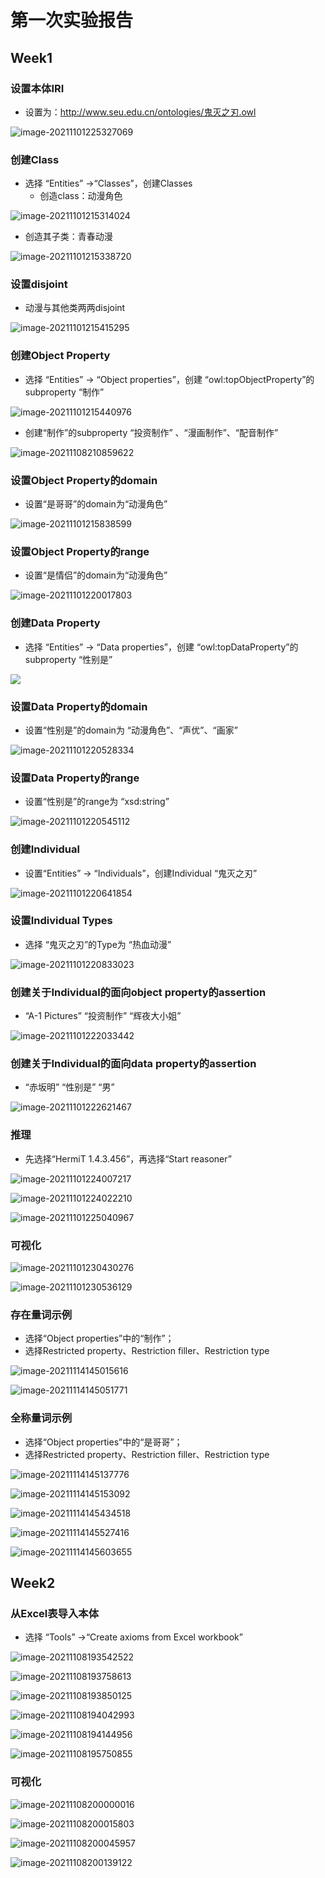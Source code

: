 # 第一次实验报告

## Week1

### 设置本体IRI

- 设置为：http://www.seu.edu.cn/ontologies/鬼灭之刃.owl

![image-20211101225327069](https://gitee.com/zhu-qipeng/blogImage/raw/master/blogImage/202112271627664.png)

### 创建Class

- 选择 “Entities” $\rightarrow$​​​ “Classes”，创建Classes
  - 创造class：动漫角色

![image-20211101215314024](https://gitee.com/zhu-qipeng/blogImage/raw/master/blogImage/202112271627358.png)

- 创造其子类：青春动漫

![image-20211101215338720](https://gitee.com/zhu-qipeng/blogImage/raw/master/blogImage/202112271627274.png)

### 设置disjoint

- 动漫与其他类两两disjoint

![image-20211101215415295](https://gitee.com/zhu-qipeng/blogImage/raw/master/blogImage/202112271627527.png)

### 创建Object Property

- 选择 “Entities” $\rightarrow$​ “Object properties”，创建
  “owl:topObjectProperty”的subproperty “制作”

![image-20211101215440976](https://gitee.com/zhu-qipeng/blogImage/raw/master/blogImage/202112271627874.png)

- 创建“制作”的subproperty “投资制作”
  、“漫画制作”、“配音制作”

![image-20211108210859622](https://gitee.com/zhu-qipeng/blogImage/raw/master/blogImage/202112271627284.png)

### 设置Object Property的domain

- 设置“是哥哥”的domain为“动漫角色”

![image-20211101215838599](https://gitee.com/zhu-qipeng/blogImage/raw/master/blogImage/202112271627443.png)

### 设置Object Property的range

- 设置“是情侣”的domain为“动漫角色”

![image-20211101220017803](https://gitee.com/zhu-qipeng/blogImage/raw/master/blogImage/202112271627571.png)

### 创建Data Property

- 选择 “Entities” $\rightarrow$ “Data properties”，创建
  “owl:topDataProperty”的subproperty
  “性别是”

![](https://gitee.com/zhu-qipeng/blogImage/raw/master/blogImage/202112271627007.png)

### 设置Data Property的domain

- 设置“性别是”的domain为 “动漫角色”、“声优”、“画家”

![image-20211101220528334](https://gitee.com/zhu-qipeng/blogImage/raw/master/blogImage/202112271627450.png)

### 设置Data Property的range

- 设置“性别是”的range为 “xsd:string”

![image-20211101220545112](https://gitee.com/zhu-qipeng/blogImage/raw/master/blogImage/202112271627357.png)

### 创建Individual

- 设置“Entities” $\rightarrow$ “Individuals”，创建Individual
  “鬼灭之刃”

![image-20211101220641854](E:/third_year_in_University/knowledge%20engineering/experiment/1/img/image-20211101220641854.png)

### 设置Individual Types

- 选择 “鬼灭之刃”的Type为 “热血动漫”

![image-20211101220833023](https://gitee.com/zhu-qipeng/blogImage/raw/master/blogImage/202112271628654.png)

### 创建关于Individual的面向object property的assertion

- “A-1 Pictures” “投资制作” “辉夜大小姐”

![image-20211101222033442](https://gitee.com/zhu-qipeng/blogImage/raw/master/blogImage/202112271628191.png)

### 创建关于Individual的面向data property的assertion

- “赤坂明” “性别是” “男”

![image-20211101222621467](https://gitee.com/zhu-qipeng/blogImage/raw/master/blogImage/202112271628245.png)

### 推理

- 先选择“HermiT 1.4.3.456”，再选择“Start reasoner”

![image-20211101224007217](https://gitee.com/zhu-qipeng/blogImage/raw/master/blogImage/202112271628119.png)

![image-20211101224022210](https://gitee.com/zhu-qipeng/blogImage/raw/master/blogImage/202112271628534.png)

![image-20211101225040967](https://gitee.com/zhu-qipeng/blogImage/raw/master/blogImage/202112271628918.png)

### 可视化

![image-20211101230430276](https://gitee.com/zhu-qipeng/blogImage/raw/master/blogImage/202112271628860.png)

![image-20211101230536129](https://gitee.com/zhu-qipeng/blogImage/raw/master/blogImage/202112271628246.png)

### 存在量词示例

- 选择“Object properties”中的“制作”；
- 选择Restricted property、Restriction filler、Restriction type

![image-20211114145015616](https://gitee.com/zhu-qipeng/blogImage/raw/master/blogImage/202112271628037.png)

![image-20211114145051771](https://gitee.com/zhu-qipeng/blogImage/raw/master/blogImage/202112271628639.png)

### 全称量词示例

- 选择“Object properties”中的“是哥哥”；
- 选择Restricted property、Restriction filler、Restriction type

![image-20211114145137776](https://gitee.com/zhu-qipeng/blogImage/raw/master/blogImage/202112271628749.png)

![image-20211114145153092](https://gitee.com/zhu-qipeng/blogImage/raw/master/blogImage/202112271628324.png)

![image-20211114145434518](https://gitee.com/zhu-qipeng/blogImage/raw/master/blogImage/202112271628304.png)

![image-20211114145527416](https://gitee.com/zhu-qipeng/blogImage/raw/master/blogImage/202112271628174.png)

![image-20211114145603655](https://gitee.com/zhu-qipeng/blogImage/raw/master/blogImage/202112271628372.png)

## Week2

### 从Excel表导入本体

- 选择 “Tools” $\rightarrow$“Create axioms from Excel workbook”

![image-20211108193542522](https://gitee.com/zhu-qipeng/blogImage/raw/master/blogImage/202112271628487.png)

![image-20211108193758613](https://gitee.com/zhu-qipeng/blogImage/raw/master/blogImage/202112271628085.png)

![image-20211108193850125](https://gitee.com/zhu-qipeng/blogImage/raw/master/blogImage/202112271628933.png)

![image-20211108194042993](https://gitee.com/zhu-qipeng/blogImage/raw/master/blogImage/202112271629727.png)

![image-20211108194144956](https://gitee.com/zhu-qipeng/blogImage/raw/master/blogImage/202112271629486.png)

![image-20211108195750855](https://gitee.com/zhu-qipeng/blogImage/raw/master/blogImage/202112271629372.png)

### 可视化

![image-20211108200000016](https://gitee.com/zhu-qipeng/blogImage/raw/master/blogImage/202112271629008.png)

![image-20211108200015803](https://gitee.com/zhu-qipeng/blogImage/raw/master/blogImage/202112271629148.png)

![image-20211108200045957](https://gitee.com/zhu-qipeng/blogImage/raw/master/blogImage/202112271629595.png)

![image-20211108200139122](https://gitee.com/zhu-qipeng/blogImage/raw/master/blogImage/202112271629437.png)



